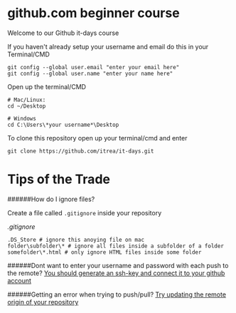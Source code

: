 # github.com beginner course
Welcome to our Github it-days course

If you haven't already setup your username and email do this in your Terminal/CMD
```
git config --global user.email "enter your email here"
git config --global user.name "enter your name here"
```

Open up the terminal/CMD
```
# Mac/Linux:
cd ~/Desktop

# Windows
cd C:\Users\*your username*\Desktop
```

To clone this repository open up your terminal/cmd and enter
```
git clone https://github.com/itrea/it-days.git
```

# Tips of the Trade

######How do I ignore files?

Create a file called `.gitignore` inside your repository

_.gitignore_
```
.DS_Store # ignore this anoying file on mac
folder\subfolder\* # ignore all files inside a subfolder of a folder
somefolder\*.html # only ignore HTML files inside some folder
```

######Dont want to enter your username and password with each push to the remote?
[You should generate an ssh-key and connect it to your github account](https://help.github.com/articles/generating-an-ssh-key/#platform-mac)

######Getting an error when trying to push/pull?
[Try updating the remote origin of your repository](http://stackoverflow.com/a/6565661)
